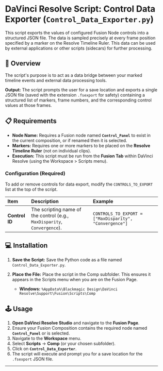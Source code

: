 

# DaVinci Resolve Script: Control Data Exporter (`Control_Data_Exporter.py`)

This script exports the values of configured Fusion Node controls into a structured JSON file. The data is sampled precisely at every frame position specified by a marker on the Resolve Timeline Ruler. This data can be used by external applications or other scripts (sidecars) for further processing.

## 🚀 Overview

The script's purpose is to act as a data bridge between your marked timeline events and external data processing tools.

**Output:** The script prompts the user for a save location and exports a single JSON file (saved with the extension `.fsexport` for safety) containing a structured list of markers, frame numbers, and the corresponding control values at those frames.

## 📋 Requirements

*   **Node Name:** Requires a Fusion node named **`Control_Panel`** to exist in the current composition, or if renamed then it is selected.
*   **Markers:** Requires one or more markers to be placed on the **Resolve Timeline Ruler** (not on individual clips).
*   **Execution:** This script must be run from the **Fusion Tab** within DaVinci Resolve (using the Workspace > Scripts menu).

### Configuration (Required)

To add or remove controls for data export, modify the `CONTROLS_TO_EXPORT` list at the top of the script.

| Item | Description | Example |
| :--- | :--- | :--- |
| **Control ID** | The scripting name of the control (e.g., `MaxDisparity`, `Convergence`). | `CONTROLS_TO_EXPORT = ["MaxDisparity", "Convergence"]` |

## 💻 Installation

1.  **Save the Script:** Save the Python code as a file named `Control_Data_Exporter.py`.
2.  **Place the File:** Place the script in the Comp subfolder. This ensures it appears in the Scripts menu when you are on the Fusion Page.

    *   **Windows:** `%AppData%\Blackmagic Design\DaVinci Resolve\Support\Fusion\Scripts\Comp`

## 🕹️ Usage

1.  **Open DaVinci Resolve Studio** and navigate to the **Fusion Page**.
2.  Ensure your Fusion Composition contains the required node named **`Control_Panel`** or is selected.
3.  Navigate to the **Workspace** menu.
4.  Select **Scripts** -> **Comp** (or your chosen subfolder).
5.  Click on **`Control_Data_Exporter`**.
6.  The script will execute and prompt you for a save location for the `.fsexport` JSON file.

***
